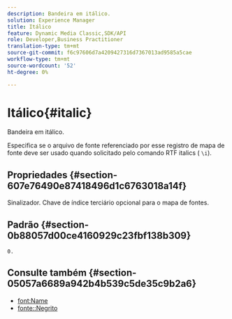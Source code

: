 ```yaml
---
description: Bandeira em itálico.
solution: Experience Manager
title: Itálico
feature: Dynamic Media Classic,SDK/API
role: Developer,Business Practitioner
translation-type: tm+mt
source-git-commit: f6c97606d7a4209427316d7367013ad9585a5cae
workflow-type: tm+mt
source-wordcount: '52'
ht-degree: 0%

---
```



# Itálico{#italic}

Bandeira em itálico.

Especifica se o arquivo de fonte referenciado por esse registro de mapa de fonte deve ser usado quando solicitado pelo comando RTF italics ( `\i`).

## Propriedades {#section-607e76490e87418496d1c6763018a14f}

Sinalizador. Chave de índice terciário opcional para o mapa de fontes.

## Padrão {#section-0b88057d00ce4160929c23fbf138b309}

`0.`

## Consulte também {#section-05057a6689a942b4b539c5de35c9b2a6}

* [font:Name](r-name-font.md#reference_C55889877DC54AABB60734DCDE86EE76)
* [fonte::Negrito](../../../../../is-api/image-catalog/image-serving-api-ref/c-image-catalog-reference/c-font-map-reference/r-bold-font.md#reference-f7b017ef67574a29abfc3954ab64159c)
